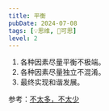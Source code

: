 ```yaml
---
title: 平衡
pubDate: 2024-07-08
tags: [💡思维, 🤔可思]
level: 2
---
```


1. 各种因素尽量平衡不极端。
2. 各种因素尽量独立不混淆。
3. 最终实现和谐发展。

参考：[不太多，不太少](https://book.douban.com/subject/30210901/)
